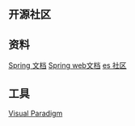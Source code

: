 ## 开源社区

## 资料
[Spring 文档](https://spring.io/guides)
[Spring web文档](https://spring.io/guides/gs/serving-web-content/)
[es 社区](https://elasticsearch.cn/explore)

## 工具
[Visual Paradigm](http://www.visual-paradigm.com)

